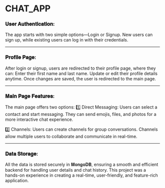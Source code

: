 # CHAT_APP



 ### 𝐔𝐬𝐞𝐫 𝐀𝐮𝐭𝐡𝐞𝐧𝐭𝐢𝐜𝐚𝐭𝐢𝐨𝐧: 
The app starts with two simple options—Login or Signup. New users can sign up, while existing users can log in with their credentials.

-------

### 𝐏𝐫𝐨𝐟𝐢𝐥𝐞 𝐏𝐚𝐠𝐞:
After login or signup, users are redirected to their profile page, where they can:
Enter their first name and last name.
Update or edit their profile details anytime.
Once changes are saved, the user is redirected to the main page.

-------

### 𝐌𝐚𝐢𝐧 𝐏𝐚𝐠𝐞 𝐅𝐞𝐚𝐭𝐮𝐫𝐞𝐬:
The main page offers two options:
1️⃣ Direct Messaging:
Users can select a contact and start messaging.
They can send emojis, files, and photos for a more interactive chat experience.

2️⃣ Channels:
Users can create channels for group conversations.
Channels allow multiple users to collaborate and communicate in real-time.

-------

### 𝐃𝐚𝐭𝐚 𝐒𝐭𝐨𝐫𝐚𝐠𝐞:
All the data is stored securely in 𝐌𝐨𝐧𝐠𝐨𝐃𝐁, ensuring a smooth and efficient backend for handling user details and chat history.
This project was a hands-on experience in creating a real-time, user-friendly, and feature-rich application. 



